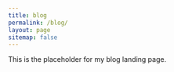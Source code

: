 ```yaml
---
title: blog
permalink: /blog/
layout: page
sitemap: false
---
```


This is the placeholder for my blog landing page.